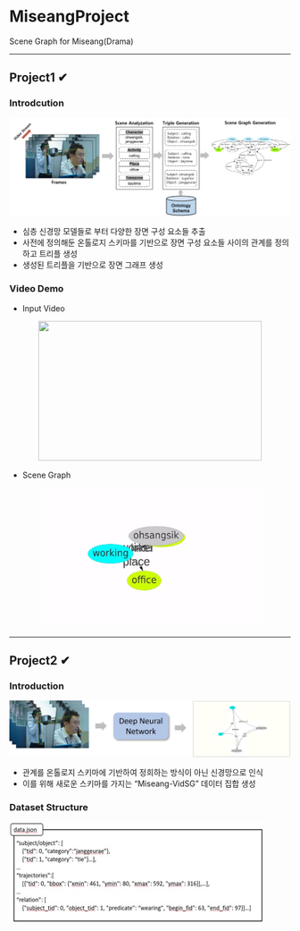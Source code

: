 # MiseangProject
Scene Graph for Miseang(Drama)

- - -

## Project1 ✔
### Introdcution
![MiseangProject](image/introduction.jpg)

* 심층 신경망 모델들로 부터 다양한 장면 구성 요소들 추출
* 사전에 정의해둔 온톨로지 스키마를 기반으로 장면 구성 요소들 사이의 관계를 정의하고 트리플 생성
* 생성된 트리플을 기반으로 장면 그래프 생성 


### Video Demo
* Input Video
<center><img src="/image/scene5-11.gif" width="400" height="250"></center> 

* Scene Graph
<center><img src="/image/graph5-11.gif" width="400" height="250"></center>


- - -

## Project2 ✔
### Introduction
![MiseangProject](image/introduction2.jpg)
* 관계를 온톨로지 스키마에 기반하여 정희하는 방식이 아닌 신경망으로 인식
* 이를 위해 새로운 스키마를 가지는 “Miseang-VidSG” 데이터 집합 생성

### Dataset Structure
![MiseangProject](image/dataset.jpg)

